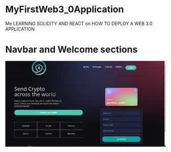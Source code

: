 # MyFirstWeb3_0Application
Me LEARNING SOLIDITY AND REACT on HOW TO DEPLOY A WEB 3.0 APPLICATION 

# Navbar and Welcome sections
![Navbar / Welcome](./client/images/Results/navWel.png?raw=true "Navbar / Welcome")
